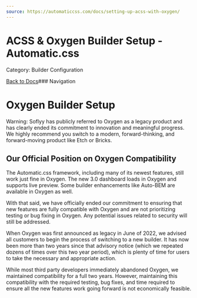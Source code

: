 ```yaml
---
source: https://automaticcss.com/docs/setting-up-acss-with-oxygen/
---
```


# ACSS & Oxygen Builder Setup - Automatic.css

Category: Builder Configuration

[Back to Docs](https://automaticcss.com/docs)### Navigation

# Oxygen Builder Setup

Warning: Soflyy has publicly referred to Oxygen as a legacy product and has clearly ended its commitment to innovation and meaningful progress. We highly recommend you switch to a modern, forward-thinking, and forward-moving product like Etch or Bricks.

## Our Official Position on Oxygen Compatibility

The Automatic.css framework, including many of its newest features, still work just fine in Oxygen. The new 3.0 dashboard loads in Oxygen and supports live preview. Some builder enhancements like Auto-BEM are available in Oxygen as well.

With that said, we have officially ended our commitment to ensuring that new features are fully compatible with Oxygen and are not prioritizing testing or bug fixing in Oxygen. Any potential issues related to security will still be addressed.

When Oxygen was first announced as legacy in June of 2022, we advised all customers to begin the process of switching to a new builder. It has now been more than two years since that advisory notice (which we repeated dozens of times over this two year period), which is plenty of time for users to take the necessary and appropriate action.

While most third party developers immediately abandoned Oxygen, we maintained compatibility for a full two years. However, maintaining this compatibility with the required testing, bug fixes, and time required to ensure all the new features work going forward is not economically feasible.

